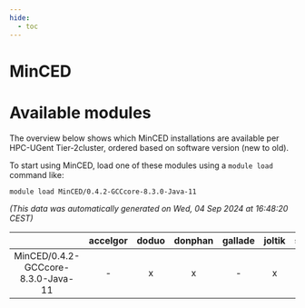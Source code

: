 ```yaml
---
hide:
  - toc
---
```


MinCED
======

# Available modules


The overview below shows which MinCED installations are available per HPC-UGent Tier-2cluster, ordered based on software version (new to old).

To start using MinCED, load one of these modules using a `module load` command like:

```shell
module load MinCED/0.4.2-GCCcore-8.3.0-Java-11
```

*(This data was automatically generated on Wed, 04 Sep 2024 at 16:48:20 CEST)*  

| |accelgor|doduo|donphan|gallade|joltik|shinx|skitty|
| :---: | :---: | :---: | :---: | :---: | :---: | :---: | :---: |
|MinCED/0.4.2-GCCcore-8.3.0-Java-11|-|x|x|-|x|-|x|
